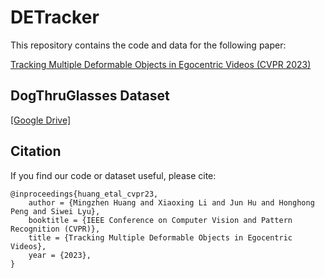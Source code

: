 
# DETracker

This repository contains the code and data for the following paper:

[Tracking Multiple Deformable Objects in Egocentric Videos (CVPR 2023)](https://mingzhenhuang.com/papers/CVPR23_Detracker.pdf)


## DogThruGlasses Dataset
[[Google Drive]](https://drive.google.com/file/d/1rn81BCQoGwZptMZIJfmND6EqFkowD4WV/view?usp=share_link)

## Citation

If you find our code or dataset useful, please cite:

```
@inproceedings{huang_etal_cvpr23,
	author = {Mingzhen Huang and Xiaoxing Li and Jun Hu and Honghong Peng and Siwei Lyu},
	booktitle = {IEEE Conference on Computer Vision and Pattern Recognition (CVPR)},
	title = {Tracking Multiple Deformable Objects in Egocentric Videos},
	year = {2023},
}
```
